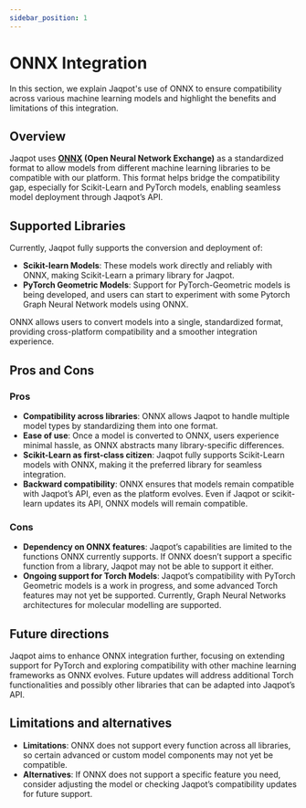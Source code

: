 ```yaml
---
sidebar_position: 1
---
```


# ONNX Integration

In this section, we explain Jaqpot's use of ONNX to ensure compatibility across various machine learning models and highlight the benefits and limitations of this integration.

## Overview

Jaqpot uses **[ONNX](https://onnx.ai/) (Open Neural Network Exchange)** as a standardized format to allow models from different machine learning libraries to be compatible with our platform. This format helps bridge the compatibility gap, especially for Scikit-Learn and PyTorch models, enabling seamless model deployment through Jaqpot’s API.

## Supported Libraries

Currently, Jaqpot fully supports the conversion and deployment of:
- **Scikit-learn Models**: These models work directly and reliably with ONNX, making Scikit-Learn a primary library for Jaqpot.
- **PyTorch Geometric Models**: Support for PyTorch-Geometric models is being developed, and users can start to experiment with some Pytorch Graph Neural Network models using ONNX.

ONNX allows users to convert models into a single, standardized format, providing cross-platform compatibility and a smoother integration experience.

## Pros and Cons

### Pros
- **Compatibility across libraries**: ONNX allows Jaqpot to handle multiple model types by standardizing them into one format.
- **Ease of use**: Once a model is converted to ONNX, users experience minimal hassle, as ONNX abstracts many library-specific differences.
- **Scikit-Learn as first-class citizen**: Jaqpot fully supports Scikit-Learn models with ONNX, making it the preferred library for seamless integration.
- **Backward compatibility**: ONNX ensures that models remain compatible with Jaqpot’s API, even as the platform evolves. Even if Jaqpot or scikit-learn updates its API, ONNX models will remain compatible.

### Cons
- **Dependency on ONNX features**: Jaqpot’s capabilities are limited to the functions ONNX currently supports. If ONNX doesn’t support a specific function from a library, Jaqpot may not be able to support it either.
- **Ongoing support for Torch Models**: Jaqpot’s compatibility with PyTorch Geometric models is a work in progress, and some advanced Torch features may not yet be supported. Currently, Graph Neural Networks architectures for molecular modelling are supported.

## Future directions

Jaqpot aims to enhance ONNX integration further, focusing on extending support for PyTorch and exploring compatibility with other machine learning frameworks as ONNX evolves. Future updates will address additional Torch functionalities and possibly other libraries that can be adapted into Jaqpot’s API.

## Limitations and alternatives

- **Limitations**: ONNX does not support every function across all libraries, so certain advanced or custom model components may not yet be compatible.
- **Alternatives**: If ONNX does not support a specific feature you need, consider adjusting the model or checking Jaqpot’s compatibility updates for future support.
